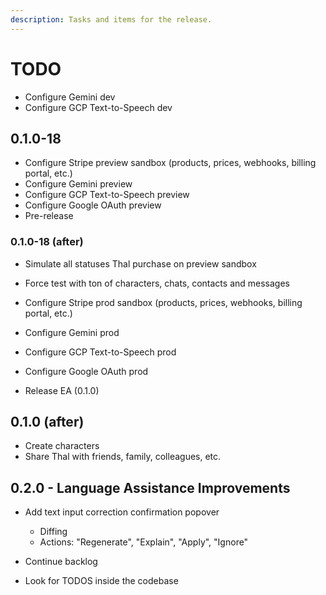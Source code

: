 ```yaml
---
description: Tasks and items for the release.
---
```


# TODO

- Configure Gemini dev
- Configure GCP Text-to-Speech dev

## 0.1.0-18

- Configure Stripe preview sandbox (products, prices, webhooks, billing portal, etc.)
- Configure Gemini preview
- Configure GCP Text-to-Speech preview
- Configure Google OAuth preview
- Pre-release

### 0.1.0-18 (after)

- Simulate all statuses Thal purchase on preview sandbox
- Force test with ton of characters, chats, contacts and messages

- Configure Stripe prod sandbox (products, prices, webhooks, billing portal, etc.)
- Configure Gemini prod
- Configure GCP Text-to-Speech prod
- Configure Google OAuth prod
- Release EA (0.1.0)

## 0.1.0 (after)

- Create characters
- Share Thal with friends, family, colleagues, etc.

## 0.2.0 - Language Assistance Improvements

- Add text input correction confirmation popover
  - Diffing
  - Actions: "Regenerate", "Explain", "Apply", "Ignore"

- Continue backlog
- Look for TODOS inside the codebase
